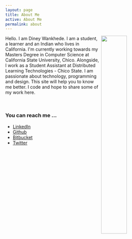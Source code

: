 ```yaml
---
layout: page
title: About Me
active: About Me
permalink: about
---
```


<img src="{{ site.url }}/About/ImageDP.jpg" width="40%" align="right">

Hello. I am Diney Wankhede. I am a student, a learner and an Indian who lives in California. I'm currently working towards my Masters Degree in Computer Science at California State University, Chico.
Alongside, I work as a Student Assistant at Distributed Learning Technologies - Chico State. 
I am passionate about technology, programming and design. This site will help you to know me better. I code and  hope to share some of my work here.



&nbsp;&nbsp;&nbsp;&nbsp;&nbsp;
&nbsp;&nbsp;&nbsp;&nbsp;&nbsp;
&nbsp;&nbsp;&nbsp;&nbsp;&nbsp;





### You can reach me ...

- [LinkedIn](https://www.linkedin.com/in/diney-wankhede-3b271227)
- [Github](https://github.com/dineyw23)
- [Bitbucket](https://bitbucket.com/dineyw23)
- [Twitter](https://twitter.com/diney12323)
